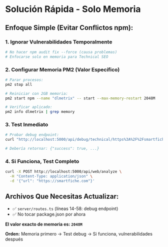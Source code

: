 # Solución Rápida - Solo Memoria

## **Enfoque Simple (Evitar Conflictos npm):**

### 1. **Ignorar Vulnerabilidades Temporalmente**
```bash
# No hacer npm audit fix --force (causa problemas)
# Enfocarse solo en memoria para Technical SEO
```

### 2. **Configurar Memoria PM2 (Valor Específico)**
```bash
# Parar procesos:
pm2 stop all

# Reiniciar con 2GB memoria:
pm2 start npm --name "dlmetrix" -- start --max-memory-restart 2048M

# Verificar aplicado:
pm2 info dlmetrix | grep memory
```

### 3. **Test Inmediato**
```bash
# Probar debug endpoint:
curl "http://localhost:5000/api/debug/technical/https%3A%2F%2Fsmartfiche.com"

# Debería retornar: {"success": true, ...}
```

### 4. **Si Funciona, Test Completo**
```bash
curl -X POST http://localhost:5000/api/web/analyze \
  -H "Content-Type: application/json" \
  -d '{"url": "https://smartfiche.com"}'
```

## **Archivos Que Necesitas Actualizar:**
- ✅ `server/routes.ts` (líneas 14-58: debug endpoint)
- ✅ No tocar package.json por ahora

**El valor exacto de memoria es: `2048M`**

**Orden:** Memoria primero → Test debug → Si funciona, vulnerabilidades después